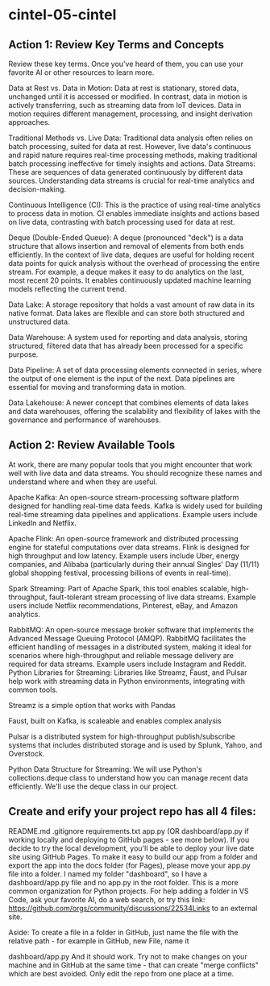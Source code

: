 # cintel-05-cintel
## Action 1: Review Key Terms and Concepts
Review these key terms. Once you've heard of them, you can use your favorite AI or other resources to learn more. 

Data at Rest vs. Data in Motion: Data at rest is stationary, stored data, unchanged until it is accessed or modified. In contrast, data in motion is actively transferring, such as streaming data from IoT devices. Data in motion requires different management, processing, and insight derivation approaches.

Traditional Methods vs. Live Data: Traditional data analysis often relies on batch processing, suited for data at rest. However, live data's continuous and rapid nature requires real-time processing methods, making traditional batch processing ineffective for timely insights and actions.
Data Streams: These are sequences of data generated continuously by different data sources. Understanding data streams is crucial for real-time analytics and decision-making.

Continuous Intelligence (CI): This is the practice of using real-time analytics to process data in motion. CI enables immediate insights and actions based on live data, contrasting with batch processing used for data at rest.

Deque (Double-Ended Queue): A deque (pronounced "deck") is a data structure that allows insertion and removal of elements from both ends efficiently. In the context of live data, deques are useful for holding recent data points for quick analysis without the overhead of processing the entire stream. For example, a deque makes it easy to do analytics on the last, most recent 20 points. It enables continuously updated machine learning models reflecting the current trend. 

Data Lake: A storage repository that holds a vast amount of raw data in its native format. Data lakes are flexible and can store both structured and unstructured data.

Data Warehouse: A system used for reporting and data analysis, storing structured, filtered data that has already been processed for a specific purpose.

Data Pipeline: A set of data processing elements connected in series, where the output of one element is the input of the next. Data pipelines are essential for moving and transforming data in motion.

Data Lakehouse: A newer concept that combines elements of data lakes and data warehouses, offering the scalability and flexibility of lakes with the governance and performance of warehouses.

## Action 2: Review Available Tools
At work, there are many popular tools that you might encounter that work well with live data and data streams. You should recognize these names and understand where and when they are useful. 

Apache Kafka: An open-source stream-processing software platform designed for handling real-time data feeds. Kafka is widely used for building real-time streaming data pipelines and applications. Example users include LinkedIn and Netflix. 

Apache Flink: An open-source framework and distributed processing engine for stateful computations over data streams. Flink is designed for high throughput and low latency. Example users include Uber,  energy companies, and Alibaba (particularly during their annual Singles' Day (11/11) global shopping festival, processing billions of events in real-time).

Spark Streaming: Part of Apache Spark, this tool enables scalable, high-throughput, fault-tolerant stream processing of live data streams. Example users include Netflix recommendations, Pinterest, eBay, and Amazon analytics. 

RabbitMQ: An open-source message broker software that implements the Advanced Message Queuing Protocol (AMQP). RabbitMQ facilitates the efficient handling of messages in a distributed system, making it ideal for scenarios where high-throughput and reliable message delivery are required for data streams. Example users include Instagram and Reddit. 
Python Libraries for Streaming: Libraries like Streamz, Faust, and Pulsar help work with streaming data in Python environments, integrating with common tools.

Streamz is a simple option that works with Pandas

Faust, built on Kafka, is scaleable and enables complex analysis

Pulsar is a distributed system for high-throughput publish/subscribe systems that includes distributed storage and is used by Splunk, Yahoo, and Overstock. 

Python Data Structure for Streaming:  We will use Python's collections.deque class to understand how you can manage recent data efficiently. We'll use the deque class in our project. 

## Create and erify your project repo has all 4 files:

README.md
.gitignore
requirements.txt
app.py (OR dashboard/app.py if working locally and deploying to GitHub pages - see more below).
If you decide to try the local development, you'll be able to deploy your live date site using GitHub Pages. To make it easy to build our app from a folder and export the app into the docs folder (for Pages), please move your app.py file into a folder. I named my folder "dashboard", so I have a dashboard/app.py file and no app.py in the root folder. This is a more common organization for Python projects. For help adding a folder in VS Code, ask your favorite AI, do a web search, or try this link: https://github.com/orgs/community/discussions/22534Links to an external site.

Aside: To create a file in a folder in GitHub, just name the file with the relative path - for example in GitHub, new File, name it 

dashboard/app.py
And it should work.  Try not to make changes on your machine and in GitHub at the same time - that can create "merge conflicts" which are best avoided. Only edit the repo from one place  at a time. 
